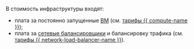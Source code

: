 В стоимость инфраструктуры входят:
* плата за постоянно запущенные [ВМ](../../../compute/concepts/vm.md) (см. [тарифы {{ compute-name }}](../../../compute/pricing.md));
* плата за [сетевые балансировщики](../../../network-load-balancer/concepts/index.md) и балансировку трафика (см. [тарифы {{ network-load-balancer-name }}](../../../network-load-balancer/pricing.md)).